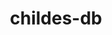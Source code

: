 ---
layout: page
title: childes-db
description: A flexible and reproducible interface to CHILDES
img: /assets/img/childes-db.png
redirect: http://childes-db.stanford.edu/
---